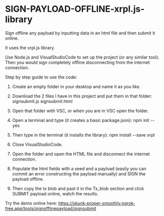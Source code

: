 # SIGN-PAYLOAD-OFFLINE-xrpl.js-library
Sign offline any payload by inputting data in an html file and then submit it online.

It uses the xrpl.js library.

Use Node.js and VisualStudioCode to set up the project (or any similar tool). Then you would sign completely offline disconnecting from the internet connection. 

Step by step guide to use the code:

1) Create an empty folder in your desktop and name it as you like.

2) Download the 2 files I have in this project and put them in that folder: signsubmit.js signsubmit.html

3) Open that folder with VSC, or when you are in VSC open the folder.

4) Open a terminal and type (it creates a basic package.json): npm init --yes

5) Then type in the terminal (it installs the library): npm install --save xrpl

6) Close VisualStudioCode.

7) Open the folder and open the HTML file and disconnect the internet connection.

8) Populate the html fields with a seed and a payload (easily you can commit an error constructing the payload manually) and SIGN the payload offline.

9) Then copy the tx blob and past it in the Tx_blob section and click SUBMIT payload online, watch the results.

Try the demo online here: https://skunk-proper-smoothly.ngrok-free.app/tools/signofflinepayload/signsubmit
